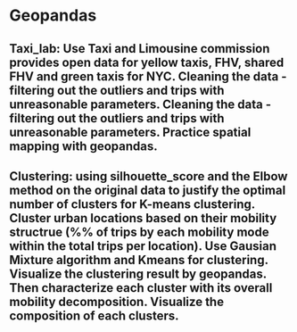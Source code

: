 # Geopandas
## Taxi_lab: Use Taxi and Limousine commission provides open data for yellow taxis, FHV, shared FHV and green taxis for NYC. Cleaning the data - filtering out the outliers and trips with unreasonable parameters. Cleaning the data - filtering out the outliers and trips with unreasonable parameters. Practice spatial mapping with geopandas.

## Clustering: using silhouette_score and the Elbow method on the original data to justify the optimal number of clusters for K-means clustering. Cluster urban locations based on their mobility structrue (%% of trips by each mobility mode within the total trips per location). Use Gausian Mixture algorithm and Kmeans for clustering. Visualize the clustering result by geopandas. Then characterize each cluster with its overall mobility decomposition. Visualize the composition of each clusters.
